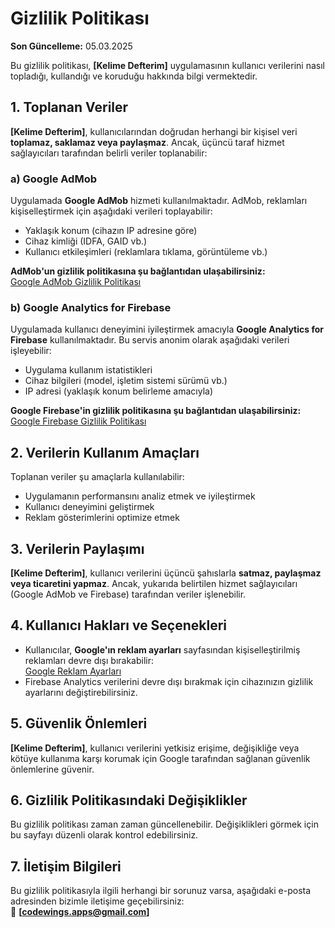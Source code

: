 # Gizlilik Politikası  
**Son Güncelleme:** 05.03.2025

Bu gizlilik politikası, **[Kelime Defterim]** uygulamasının kullanıcı verilerini nasıl topladığı, kullandığı ve koruduğu hakkında bilgi vermektedir.  

## 1. Toplanan Veriler  
**[Kelime Defterim]**, kullanıcılarından doğrudan herhangi bir kişisel veri **toplamaz, saklamaz veya paylaşmaz**. Ancak, üçüncü taraf hizmet sağlayıcıları tarafından belirli veriler toplanabilir:  

### a) Google AdMob  
Uygulamada **Google AdMob** hizmeti kullanılmaktadır. AdMob, reklamları kişiselleştirmek için aşağıdaki verileri toplayabilir:  
- Yaklaşık konum (cihazın IP adresine göre)  
- Cihaz kimliği (IDFA, GAID vb.)  
- Kullanıcı etkileşimleri (reklamlara tıklama, görüntüleme vb.)  

**AdMob'un gizlilik politikasına şu bağlantıdan ulaşabilirsiniz:**  
[Google AdMob Gizlilik Politikası](https://policies.google.com/privacy)  

### b) Google Analytics for Firebase  
Uygulamada kullanıcı deneyimini iyileştirmek amacıyla **Google Analytics for Firebase** kullanılmaktadır. Bu servis anonim olarak aşağıdaki verileri işleyebilir:  
- Uygulama kullanım istatistikleri  
- Cihaz bilgileri (model, işletim sistemi sürümü vb.)  
- IP adresi (yaklaşık konum belirleme amacıyla)  

**Google Firebase'in gizlilik politikasına şu bağlantıdan ulaşabilirsiniz:**  
[Google Firebase Gizlilik Politikası](https://firebase.google.com/support/privacy)  

## 2. Verilerin Kullanım Amaçları  
Toplanan veriler şu amaçlarla kullanılabilir:  
- Uygulamanın performansını analiz etmek ve iyileştirmek  
- Kullanıcı deneyimini geliştirmek  
- Reklam gösterimlerini optimize etmek  

## 3. Verilerin Paylaşımı  
**[Kelime Defterim]**, kullanıcı verilerini üçüncü şahıslarla **satmaz, paylaşmaz veya ticaretini yapmaz**. Ancak, yukarıda belirtilen hizmet sağlayıcıları (Google AdMob ve Firebase) tarafından veriler işlenebilir.  

## 4. Kullanıcı Hakları ve Seçenekleri  
- Kullanıcılar, **Google'ın reklam ayarları** sayfasından kişiselleştirilmiş reklamları devre dışı bırakabilir:  
  [Google Reklam Ayarları](https://adssettings.google.com)  
- Firebase Analytics verilerini devre dışı bırakmak için cihazınızın gizlilik ayarlarını değiştirebilirsiniz.  

## 5. Güvenlik Önlemleri  
**[Kelime Defterim]**, kullanıcı verilerini yetkisiz erişime, değişikliğe veya kötüye kullanıma karşı korumak için Google tarafından sağlanan güvenlik önlemlerine güvenir.  

## 6. Gizlilik Politikasındaki Değişiklikler  
Bu gizlilik politikası zaman zaman güncellenebilir. Değişiklikleri görmek için bu sayfayı düzenli olarak kontrol edebilirsiniz.  

## 7. İletişim Bilgileri  
Bu gizlilik politikasıyla ilgili herhangi bir sorunuz varsa, aşağıdaki e-posta adresinden bizimle iletişime geçebilirsiniz:  
📧 **[codewings.apps@gmail.com]**  
